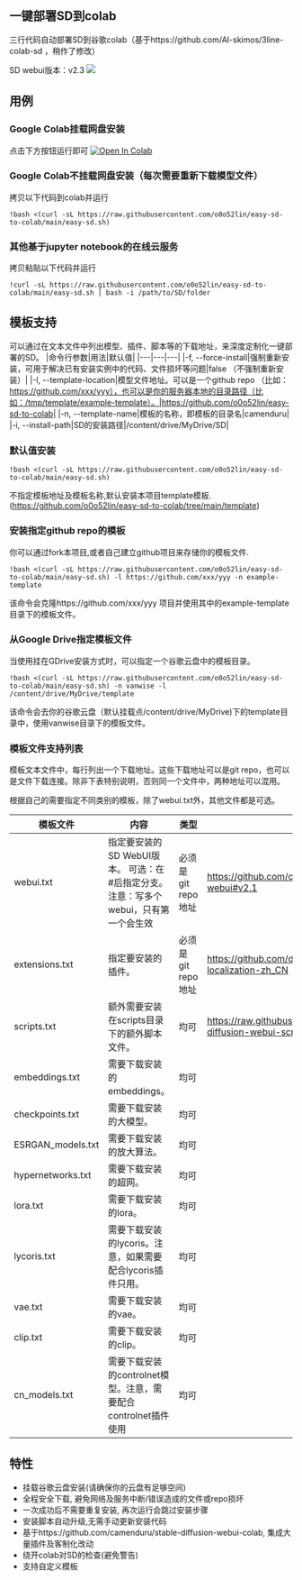 ## 一键部署SD到colab

三行代码自动部署SD到谷歌colab（基于https://github.com/AI-skimos/3line-colab-sd ，稍作了修改）

SD webui版本：v2.3
![](main.png)

## 用例
### Google Colab挂载网盘安装
点击下方按钮运行即可
[![Open In Colab](https://colab.research.google.com/assets/colab-badge.svg)](https://colab.research.google.com/github/o0o52lin/easy-sd-to-colab/blob/main/easy-sd.ipynb?so-easy-right?)

### Google Colab不挂载网盘安装（每次需要重新下载模型文件）
拷贝以下代码到colab并运行
```
!bash <(curl -sL https://raw.githubusercontent.com/o0o52lin/easy-sd-to-colab/main/easy-sd.sh)
```

### 其他基于jupyter notebook的在线云服务
拷贝粘贴以下代码并运行
```
!curl -sL https://raw.githubusercontent.com/o0o52lin/easy-sd-to-colab/main/easy-sd.sh | bash -i /path/to/SD/folder
```

## 模板支持
可以通过在文本文件中列出模型、插件、脚本等的下载地址，来深度定制化一键部署的SD。
|命令行参数|用法|默认值|
|---|---|---|
|-f, --force-install|强制重新安装，可用于解决已有安装实例中的代码、文件损坏等问题|false （不强制重新安装）|
|-l, --template-location|模型文件地址。可以是一个github repo （比如：https://github.com/xxx/yyy），也可以是你的服务器本地的目录路径（比如：/tmp/template/example-template）。|https://github.com/o0o52lin/easy-sd-to-colab|
|-n, --template-name|模板的名称，即模板的目录名|camenduru|
|-i, --install-path|SD的安装路径|/content/drive/MyDrive/SD|

### 默认值安装
```
!bash <(curl -sL https://raw.githubusercontent.com/o0o52lin/easy-sd-to-colab/main/easy-sd.sh)
```
不指定模板地址及模板名称,默认安装本项目template模板. (https://github.com/o0o52lin/easy-sd-to-colab/tree/main/template)

### 安装指定github repo的模板
你可以通过fork本项目,或者自己建立github项目来存储你的模板文件.
```
!bash <(curl -sL https://raw.githubusercontent.com/o0o52lin/easy-sd-to-colab/main/easy-sd.sh) -l https://github.com/xxx/yyy -n example-template
```
该命令会克隆https://github.com/xxx/yyy 项目并使用其中的example-template目录下的模板文件。

### 从Google Drive指定模板文件
当使用挂在GDrive安装方式时，可以指定一个谷歌云盘中的模板目录。
```
!bash <(curl -sL https://raw.githubusercontent.com/o0o52lin/easy-sd-to-colab/main/easy-sd.sh) -n vanwise -l /content/drive/MyDrive/template
```
该命令会去你的谷歌云盘（默认挂载点/content/drive/MyDrive)下的template目录中，使用vanwise目录下的模板文件。

### 模板文件支持列表
模板文本文件中，每行列出一个下载地址。这些下载地址可以是git repo，也可以是文件下载连接。除非下表特别说明，否则同一个文件中，两种地址可以混用。

根据自己的需要指定不同类别的模板，除了webui.txt外，其他文件都是可选。

|模板文件|内容|类型|例子|
|---|---|---|---|
|webui.txt|指定要安装的SD WebUI版本。 可选：在#后指定分支。注意：写多个webui，只有第一个会生效|必须是git repo地址|https://github.com/camenduru/stable-diffusion-webui#v2.1|
|extensions.txt|指定要安装的插件。|必须是git repo地址|https://github.com/dtlnor/stable-diffusion-webui-localization-zh_CN|
|scripts.txt|额外需要安装在scripts目录下的额外脚本文件。|均可|https://raw.githubusercontent.com/camenduru/stable-diffusion-webui-scripts/main/run_n_times.py|
|embeddings.txt|需要下载安装的embeddings。|均可|
|checkpoints.txt|需要下载安装的大模型。|均可|
|ESRGAN_models.txt|需要下载安装的放大算法。|均可|
|hypernetworks.txt|需要下载安装的超网。|均可|
|lora.txt|需要下载安装的lora。|均可|
|lycoris.txt|需要下载安装的lycoris。注意，如果需要配合lycoris插件只用。|均可|
|vae.txt|需要下载安装的vae。|均可|
|clip.txt|需要下载安装的clip。|均可|
|cn_models.txt|需要下载安装的controlnet模型。注意，需要配合controlnet插件使用|均可|

## 特性
* 挂载谷歌云盘安装(请确保你的云盘有足够空间)
* 全程安全下载, 避免网络及服务中断/错误造成的文件或repo损坏
* 一次成功后不需要重复安装, 再次运行会跳过安装步骤
* 安装脚本自动升级,无需手动更新安装代码
* 基于https://github.com/camenduru/stable-diffusion-webui-colab, 集成大量插件及客制化改动
* 绕开colab对SD的检查(避免警告)
* 支持自定义模板
